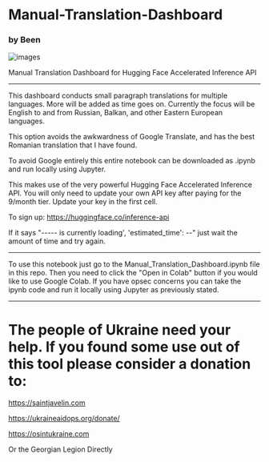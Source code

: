 # Manual-Translation-Dashboard
### by Been 
![images](https://user-images.githubusercontent.com/93559326/188302605-bee5b28d-404b-4cfe-974a-3623bcd8bba1.jpg)


Manual Translation Dashboard for Hugging Face Accelerated Inference API

-------------


This dashboard conducts small paragraph translations for multiple languages. More will be added as time goes on. Currently the focus will be English to and from Russian, Balkan, and other Eastern European languages.    

This option avoids the awkwardness of Google Translate, and has the best Romanian translation that I have found.   

 

To avoid Google entirely this entire notebook can be downloaded as .ipynb and run locally using Jupyter.  



This makes use of the very powerful Hugging Face Accelerated Inference API. You will only need to update your own API key after paying for the 9/month tier. Update your key in the first cell.   

To sign up:
https://huggingface.co/inference-api


If it says "----- is currently loading', 'estimated_time': --" just wait the amount of time and try again. 

------

To use this notebook just go to the Manual_Translation_Dashboard.ipynb file in this repo. Then you need to click the "Open in Colab" button if you would like to use Google Colab. If you have opsec concerns you can take the ipynb code and run it locally using Jupyter as previously stated. 

--------

# The people of Ukraine need your help. If you found some use out of this tool please consider a donation to:
https://saintjavelin.com

https://ukraineaidops.org/donate/

https://osintukraine.com

Or the Georgian Legion Directly
